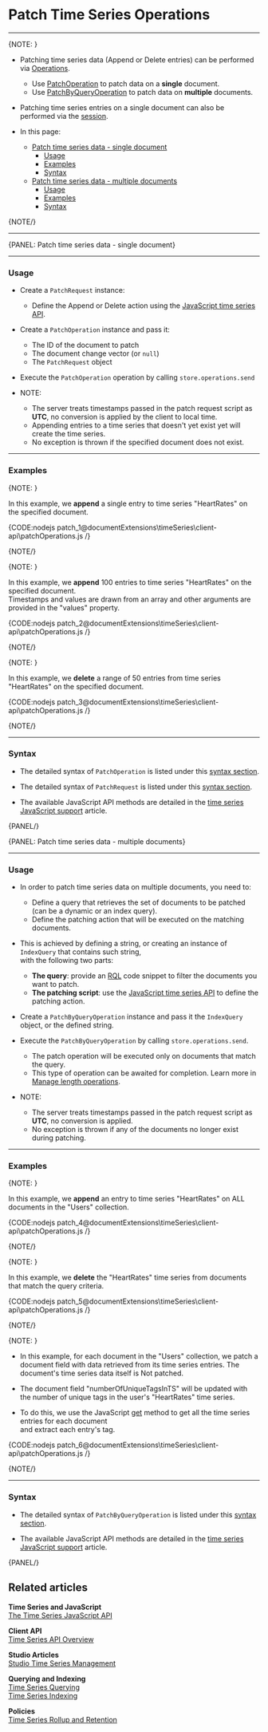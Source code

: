 ﻿# Patch Time Series Operations  

---

{NOTE: }
   

* Patching time series data (Append or Delete entries) can be performed via [Operations](../../../../client-api/operations/what-are-operations).
  * Use [PatchOperation](../../../../client-api/operations/patching/single-document) to patch data on a **single** document.
  * Use [PatchByQueryOperation](../../../../client-api/operations/patching/set-based) to patch data on **multiple** documents.

* Patching time series entries on a single document can also be performed via the [session](../../../../document-extensions/timeseries/client-api/session/patch).

* In this page:  
  * [Patch time series data - single document](../../../../document-extensions/timeseries/client-api/operations/patch#patch-time-series-data---single-document)
     * [Usage](../../../../document-extensions/timeseries/client-api/operations/patch#usage)
     * [Examples](../../../../document-extensions/timeseries/client-api/operations/patch#examples)
     * [Syntax](../../../../document-extensions/timeseries/client-api/operations/patch#syntax)
  * [Patch time series data - multiple documents](../../../../document-extensions/timeseries/client-api/operations/patch#patch-time-series-data---multiple-documents)
     * [Usage](../../../../document-extensions/timeseries/client-api/operations/patch#usage-1)
     * [Examples](../../../../document-extensions/timeseries/client-api/operations/patch#examples-1)
     * [Syntax](../../../../document-extensions/timeseries/client-api/operations/patch#syntax-1)

{NOTE/}

---

{PANEL: Patch time series data - single document}

---

### Usage

* Create a `PatchRequest` instance:
    * Define the Append or Delete action using the [JavaScript time series API](../../../../document-extensions/timeseries/client-api/javascript-support).

* Create a `PatchOperation` instance and pass it:
    * The ID of the document to patch
    * The document change vector (or `null`)
    * The `PatchRequest` object

* Execute the `PatchOperation` operation by calling `store.operations.send`

* NOTE:
    * The server treats timestamps passed in the patch request script as **UTC**, no conversion is applied by the client to local time.
    * Appending entries to a time series that doesn't yet exist yet will create the time series.
    * No exception is thrown if the specified document does not exist.

---

### Examples

{NOTE: }

In this example, we **append** a single entry to time series "HeartRates" on the specified document.
  
{CODE:nodejs patch_1@documentExtensions\timeSeries\client-api\patchOperations.js /}

{NOTE/}

{NOTE: }

In this example, we **append** 100 entries to time series "HeartRates" on the specified document.  
Timestamps and values are drawn from an array and other arguments are provided in the "values" property.  
 
{CODE:nodejs patch_2@documentExtensions\timeSeries\client-api\patchOperations.js /}

{NOTE/}

{NOTE: }

In this example, we **delete** a range of 50 entries from time series "HeartRates" on the specified document.  

{CODE:nodejs patch_3@documentExtensions\timeSeries\client-api\patchOperations.js /}

{NOTE/}

---

### Syntax

* The detailed syntax of `PatchOperation` is listed under this [syntax section](../../../../client-api/operations/patching/single-document#operations-api-syntax).

* The detailed syntax of `PatchRequest` is listed under this [syntax section](../../../../client-api/operations/patching/single-document#session-api-using-defer-syntax).

* The available JavaScript API methods are detailed in the [time series JavaScript support](../../../../document-extensions/timeseries/client-api/javascript-support) article.

{PANEL/}

{PANEL: Patch time series data - multiple documents}

---

### Usage

* In order to patch time series data on multiple documents, you need to:
  * Define a query that retrieves the set of documents to be patched (can be a dynamic or an index query).
  * Define the patching action that will be executed on the matching documents.

* This is achieved by defining a string, or creating an instance of `IndexQuery` that contains such string,  
  with the following two parts:
  * **The query**: provide an [RQL](../../../../client-api/session/querying/what-is-rql) code snippet to filter the documents you want to patch.
  * **The patching script**: use the [JavaScript time series API](../../../../document-extensions/timeseries/client-api/javascript-support) to define the patching action.
    
* Create a `PatchByQueryOperation` instance and pass it the `IndexQuery` object, or the defined string.

* Execute the `PatchByQueryOperation` by calling `store.operations.send`.  
  * The patch operation will be executed only on documents that match the query.
  * This type of operation can be awaited for completion. Learn more in [Manage length operations](../../../../client-api/operations/what-are-operations#manage-lengthy-operations).

* NOTE:
    * The server treats timestamps passed in the patch request script as **UTC**, no conversion is applied.
    * No exception is thrown if any of the documents no longer exist during patching.

---

### Examples

{NOTE: }

In this example, we **append** an entry to time series "HeartRates" on ALL documents in the "Users" collection.

{CODE:nodejs patch_4@documentExtensions\timeSeries\client-api\patchOperations.js /}

{NOTE/}

{NOTE: }

In this example, we **delete** the "HeartRates" time series from documents that match the query criteria.  

{CODE:nodejs patch_5@documentExtensions\timeSeries\client-api\patchOperations.js /}

{NOTE/}

{NOTE: }

* In this example, for each document in the "Users" collection, we patch a document field with data retrieved from its time series entries.
  The document's time series data itself is Not patched.

* The document field "numberOfUniqueTagsInTS" will be updated with the number of unique tags in the user's "HeartRates" time series.

* To do this, we use the JavaScript [get](../../../../document-extensions/timeseries/client-api/javascript-support#section-3) method to get all the time series entries for each document  
  and extract each entry's tag.  
  
{CODE:nodejs patch_6@documentExtensions\timeSeries\client-api\patchOperations.js /}

{NOTE/}

---

### Syntax

* The detailed syntax of `PatchByQueryOperation` is listed under this [syntax section](../../../../client-api/operations/patching/set-based#patchbyqueryoperation-syntax).

* The available JavaScript API methods are detailed in the [time series JavaScript support](../../../../document-extensions/timeseries/client-api/javascript-support) article.

{PANEL/}

## Related articles

**Time Series and JavaScript**  
[The Time Series JavaScript API](../../../../document-extensions/timeseries/client-api/javascript-support)  

**Client API**  
[Time Series API Overview](../../../../document-extensions/timeseries/client-api/overview)  

**Studio Articles**  
[Studio Time Series Management](../../../../studio/database/document-extensions/time-series)  

**Querying and Indexing**  
[Time Series Querying](../../../../document-extensions/timeseries/querying/overview-and-syntax)  
[Time Series Indexing](../../../../document-extensions/timeseries/indexing)  

**Policies**  
[Time Series Rollup and Retention](../../../../document-extensions/timeseries/rollup-and-retention)  
